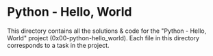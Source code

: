 # Python - Hello, World

This directory contains all the solutions & code for the "Python - Hello, World" project (0x00-python-hello_world). Each file in this directory corresponds to a task in the project.